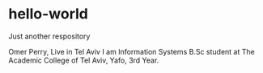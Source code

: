 # hello-world
Just another respository

Omer Perry, Live in Tel Aviv
I am Information Systems B.Sc student at The Academic College of Tel Aviv, Yafo, 3rd Year.
